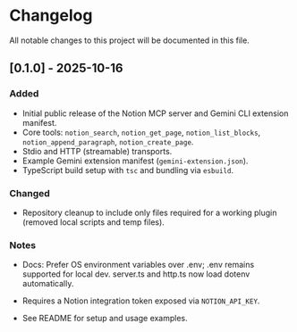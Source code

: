 # Changelog

All notable changes to this project will be documented in this file.

## [0.1.0] - 2025-10-16

### Added
- Initial public release of the Notion MCP server and Gemini CLI extension manifest.
- Core tools: `notion_search`, `notion_get_page`, `notion_list_blocks`, `notion_append_paragraph`, `notion_create_page`.
- Stdio and HTTP (streamable) transports.
- Example Gemini extension manifest (`gemini-extension.json`).
- TypeScript build setup with `tsc` and bundling via `esbuild`.

### Changed
- Repository cleanup to include only files required for a working plugin (removed local scripts and temp files).

### Notes

- Docs: Prefer OS environment variables over .env; .env remains supported for local dev. server.ts and http.ts now load dotenv automatically.

- Requires a Notion integration token exposed via `NOTION_API_KEY`.
- See README for setup and usage examples.

